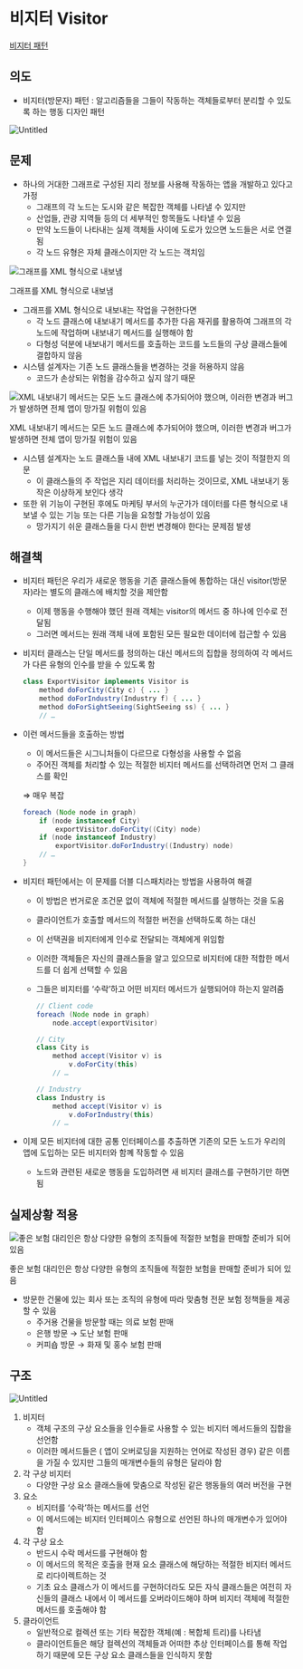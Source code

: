 # 비지터 Visitor

[비지터 패턴](https://refactoring.guru/ko/design-patterns/visitor)

## 의도

- 비지터(방문자) 패턴 : 알고리즘들을 그들이 작동하는 객체들로부터 분리할 수 있도록 하는 행동 디자인 패턴

![Untitled](%E1%84%87%E1%85%B5%E1%84%8C%E1%85%B5%E1%84%90%E1%85%A5%20Visitor%20e8c8887b061247929d0765431a56f9f8/Untitled.png)

## 문제

- 하나의 거대한 그래프로 구성된 지리 정보를 사용해 작동하는 앱을 개발하고 있다고 가정
    - 그래프의 각 노드는 도시와 같은 복잡한 객체를 나타낼 수 있지만
    - 산업들, 관광 지역들 등의 더 세부적인 항목들도 나타낼 수 있음
    - 만약 노드들이 나타내는 실제 객체들 사이에 도로가 있으면 노드들은 서로 연결됨
    - 각 노드 유형은 자체 클래스이지만 각 노드는 객치임

![그래프를 XML 형식으로 내보냄](%E1%84%87%E1%85%B5%E1%84%8C%E1%85%B5%E1%84%90%E1%85%A5%20Visitor%20e8c8887b061247929d0765431a56f9f8/Untitled%201.png)

그래프를 XML 형식으로 내보냄

- 그래프를 XML 형식으로 내보내는 작업을 구현한다면
    - 각 노드 클래스에 내보내기 메서드를 추가한 다음 재귀를 활용하여 그래프의 각 노드에 작업하며 내보내기 메서드를 실행해야 함
    - 다형성 덕분에 내보내기 메서드를 호출하는 코드를 노드들의 구상 클래스들에 결합하지 않음
- 시스템 설계자는 기존 노드 클래스들을 변경하는 것을 허용하지 않음
    - 코드가 손상되는 위험을 감수하고 싶지 않기 때문

![XML 내보내기 메서드는 모든 노드 클래스에 추가되어야 했으며, 이러한 변경과 버그가 발생하면 전체 앱이 망가질 위험이 있음](%E1%84%87%E1%85%B5%E1%84%8C%E1%85%B5%E1%84%90%E1%85%A5%20Visitor%20e8c8887b061247929d0765431a56f9f8/Untitled%202.png)

XML 내보내기 메서드는 모든 노드 클래스에 추가되어야 했으며, 이러한 변경과 버그가 발생하면 전체 앱이 망가질 위험이 있음

- 시스템 설계자는 노드 클래스들 내에 XML 내보내기 코드를 넣는 것이 적절한지 의문
    - 이 클래스들의 주 작업은 지리 데이터를 처리하는 것이므로, XML 내보내기 동작은 이상하게 보인다 생각
- 또한 위 기능이 구현된 후에도 마케팅 부서의 누군가가 데이터를 다른 형식으로 내보낼 수 있는 기능 또는 다른 기능을 요청할 가능성이 있음
    - 망가지기 쉬운 클래스들을 다시 한번 변경해야 한다는 문제점 발생

## 해결책

- 비지터 패턴은 우리가 새로운 행동을 기존 클래스들에 통합하는 대신 visitor(방문자)라는 별도의 클래스에 배치할 것을 제안함
    - 이제 행동을 수행해야 했던 원래 객체는 visitor의 메서드 중 하나에 인수로 전달됨
    - 그러면 메서드는 원래 객체 내에 포함된 모든 필요한 데이터에 접근할 수 있음
- 비지터 클래스는 단일 메서드를 정의하는 대신 메서드의 집합을 정의하여 각 메서드가 다른 유형의 인수를 받을 수 있도록 함
    
    ```java
    class ExportVisitor implements Visitor is
        method doForCity(City c) { ... }
        method doForIndustry(Industry f) { ... }
        method doForSightSeeing(SightSeeing ss) { ... }
        // …
    ```
    

- 이런 메서드들을 호출하는 방법
    - 이 메서드들은 시그니처들이 다르므로 다형성을 사용할 수 없음
    - 주어진 객체를 처리할 수 있는 적절한 비지터 메서드를 선택하려면 먼저 그 클래스를 확인
    
    ⇒ 매우 복잡
    
    ```java
    foreach (Node node in graph)
        if (node instanceof City)
            exportVisitor.doForCity((City) node)
        if (node instanceof Industry)
            exportVisitor.doForIndustry((Industry) node)
        // …
    }
    ```
    

- 비지터 패턴에서는 이 문제를 더블 디스패치라는 방법을 사용하여 해결
    - 이 방법은 번거로운 조건문 없이 객체에 적절한 메서드를 실행하는 것을 도움
    - 클라이언트가 호출할 메서드의 적절한 버전을 선택하도록 하는 대신
    - 이 선택권을 비지터에게 인수로 전달되는 객체에게 위임함
    - 이러한 객체들은 자신의 클래스들을 알고 있으므로 비지터에 대한 적합한 메서드를 더 쉽게 선택할 수 있음
    - 그들은 비지터를 ‘수락’하고 어떤 비지터 메서드가 실행되어야 하는지 알려줌
        
        ```java
        // Client code
        foreach (Node node in graph)
            node.accept(exportVisitor)
        
        // City
        class City is
            method accept(Visitor v) is
                v.doForCity(this)
            // …
        
        // Industry
        class Industry is
            method accept(Visitor v) is
                v.doForIndustry(this)
            // …
        ```
        

- 이제 모든 비지터에 대한 공통 인터페이스를 추출하면 기존의 모든 노드가 우리의 앱에 도입하는 모든 비지터와 함꼐 작동할 수 있음
    - 노드와 관련된 새로운 행동을 도입하려면 새 비지터 클래스를 구현하기만 하면 됨

## 실제상황 적용

![좋은 보험 대리인은 항상 다양한 유형의 조직들에 적절한 보험을 판매할 준비가 되어 있음](%E1%84%87%E1%85%B5%E1%84%8C%E1%85%B5%E1%84%90%E1%85%A5%20Visitor%20e8c8887b061247929d0765431a56f9f8/Untitled%203.png)

좋은 보험 대리인은 항상 다양한 유형의 조직들에 적절한 보험을 판매할 준비가 되어 있음

- 방문한 건물에 있는 회사 또는 조직의 유형에 따라 맞춤형 전문 보험 정책들을 제공할 수 있음
    - 주거용 건물을 방문할 때는 의료 보험 판매
    - 은행 방문 → 도난 보험 판매
    - 커피숍 방문 → 화재 및 홍수 보험 판매

## 구조

![Untitled](%E1%84%87%E1%85%B5%E1%84%8C%E1%85%B5%E1%84%90%E1%85%A5%20Visitor%20e8c8887b061247929d0765431a56f9f8/Untitled%204.png)

1. 비지터
    - 객체 구조의 구상 요소들을 인수들로 사용할 수 있는 비지터 메서드들의 집합을 선언함
    - 이러한 메서드들은 ( 앱이 오버로딩을 지원하는 언어로 작성된 경우) 같은 이름을 가질 수 있지만 그들의 매개변수들의 유형은 달라야 함
2. 각 구상 비지터
    - 다양한 구상 요소 클래스들에 맞춤으로 작성된 같은 행동들의 여러 버전을 구현
3. 요소 
    - 비지터를 ‘수락’하는 메서드를 선언
    - 이 메서드에는 비지터 인터페이스 유형으로 선언된 하나의 매개변수가 있어야 함
4. 각 구상 요소
    - 반드시 수락 메서드를 구현해야 함
    - 이 메서드의 목적은 호출을 현재 요소 클래스에 해당하는 적절한 비지터 메서드로 리다이렉트하는 것
    - 기초 요소 클래스가 이 메서드를 구현하더라도 모든 자식 클래스들은 여전히 자신들의 클래스 내에서 이 메서드를 오버라이드해야 하며 비지터 객체에 적절한 메서드를 호출해야 함
5. 클라이언트
    - 일반적으로 컬렉션 또는 기타 복잡한 객체(예 : 복합체 트리)를 나타냄
    - 클라이언트들은 해당 컬렉션의 객체들과 어떠한 추상 인터페이스를 통해 작업하기 때문에 모든 구상 요소 클래스들을 인식하지 못함